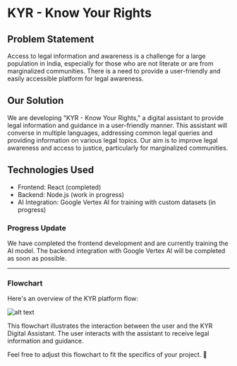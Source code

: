 # KYR - Know Your Rights

## Problem Statement
Access to legal information and awareness is a challenge for a large population in India, especially for those who are not literate or are from marginalized communities. There is a need to provide a user-friendly and easily accessible platform for legal awareness.

## Our Solution
We are developing "KYR - Know Your Rights," a digital assistant to provide legal information and guidance in a user-friendly manner. This assistant will converse in multiple languages, addressing common legal queries and providing information on various legal topics. Our aim is to improve legal awareness and access to justice, particularly for marginalized communities.

## Technologies Used
- Frontend: React (completed)
- Backend: Node.js (work in progress)
- AI Integration: Google Vertex AI for training with custom datasets (in progress)

### Progress Update
We have completed the frontend development and are currently training the AI model. The backend integration with Google Vertex AI will be completed as soon as possible.

---

### Flowchart
Here's an overview of the KYR platform flow:

![alt text]([http://url/to/img.png](https://ibb.co/r6MgFdw))

This flowchart illustrates the interaction between the user and the KYR Digital Assistant. The user interacts with the assistant to receive legal information and guidance.

Feel free to adjust this flowchart to fit the specifics of your project. 🚀
